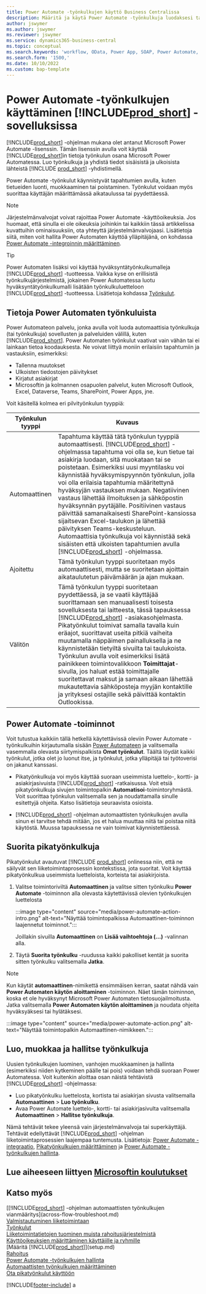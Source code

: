```yaml
---
title: Power Automate -työnkulkujen käyttö Business Centralissa
description: Määritä ja käytä Power Automate -työnkulkuja luodaksesi tai muuttaaksesi Business Centralin tietoja.
author: jswymer
ms.author: jswymer
ms.reviewer: jswymer
ms.service: dynamics365-business-central
ms.topic: conceptual
ms.search.keywords: 'workflow, OData, Power App, SOAP, Power Automate,'
ms.search.form: '1500,'
ms.date: 10/10/2022
ms.custom: bap-template
---
```

# <a name="use-power-automate-flows-in-includeprodshortincludesprodshortmd" />Power Automate -työnkulkujen käyttäminen [!INCLUDE[prod_short](includes/prod_short.md)] -sovelluksissa

[!INCLUDE[prod_short](includes/prod_short.md)] -ohjelman mukana olet antanut Microsoft Power Automate -lisenssin. Tämän lisenssin avulla voit käyttää [!INCLUDE[prod_short](includes/prod_short.md)]in tietoja työnkulun osana Microsoft Power Automatessa. Luo työnkulkuja ja yhdistä tiedot sisäisistä ja ulkoisista lähteistä [!INCLUDE [prod_short](includes/prod_short.md)] -yhdistimellä.

Power Automate -työnkulut käynnistyvät tapahtumien avulla, kuten tietueiden luonti, muokkaaminen tai poistaminen. Työnkulut voidaan myös suorittaa käyttäjän määrittämässä aikataulussa tai pyydettäessä.

> [!NOTE]
> Järjestelmänvalvojat voivat rajoittaa Power Automate -käyttöoikeuksia. Jos huomaat, että sinulla ei ole oikeuksia joihinkin tai kaikkiin tässä artikkelissa kuvattuihin ominaisuuksiin, ota yhteyttä järjestelmänvalvojaasi. Lisätietoja siitä, miten voit hallita Power Automaten käyttöä ylläpitäjänä, on kohdassa [Power Automate -integroinnin määrittäminen](/dynamics365/business-central/dev-itpro/powerplatform/power-automate-setup).

<!-- You must have a valid account with both [!INCLUDE[prod_short](includes/prod_short.md)] and Power Automate. --> 

> [!TIP]
> Power Automaten lisäksi voi käyttää hyväksyntätyönkulkumalleja [!INCLUDE[prod_short](includes/prod_short.md)] -tuotteessa. Vaikka kyse on erillisistä työnkulkujärjestelmistä, jokainen Power Automatessa luotu hyväksyntätyönkulkumalli lisätään työnkulkuluetteloon [!INCLUDE[prod_short](includes/prod_short.md)] -tuotteessa. Lisätietoja kohdassa [Työnkulut](across-workflow.md).

## <a name="about-power-automate-flows" />Tietoja Power Automaten työnkuluista

Power Automateon palvelu, jonka avulla voit luoda automaattisia työnkulkuja (tai työnkulkuja) sovellusten ja palveluiden välillä, kuten [!INCLUDE[prod_short](includes/prod_short.md)]. Power Automaten työnkulut vaativat vain vähän tai ei lainkaan tietoa koodauksesta. Ne voivat liittyä moniin erilaisiin tapahtumiin ja vastauksiin, esimerkiksi:

- Tallenna muutokset
- Ulkoisten tiedostojen päivitykset
- Kirjatut asiakirjat
- Microsoftin ja kolmannen osapuolen palvelut, kuten Microsoft Outlook, Excel, Dataverse, Teams, SharePoint, Power Apps, jne.

Voit käsitellä kolmea eri pilvityönkulun tyyppiä:

|Työnkulun tyyppi|Kuvaus|
|---------|-----------|
|Automaattinen|Tapahtuma käyttää tätä työnkulun tyyppiä automaattisesti. [!INCLUDE[prod_short](includes/prod_short.md)] -ohjelmassa tapahtuma voi olla se, kun tietue tai asiakirja luodaan, sitä muokataan tai se poistetaan. Esimerkiksi uusi myyntilasku voi käynnistää hyväksymispyynnön työnkulun, jolla voi olla erilaisia tapahtumia määritettynä hyväksyjän vastauksen mukaan. Negatiivinen vastaus lähettää ilmoituksen ja sähköpostin hyväksynnän pyytäjälle. Positiivinen vastaus päivittää samanaikaisesti SharePoint-kansiossa sijaitsevan Excel-taulukon ja lähettää päivityksen Teams-keskusteluun. Automaattisia työnkulkuja voi käynnistää sekä sisäisten että ulkoisten tapahtumien avulla [!INCLUDE[prod_short](includes/prod_short.md)] -ohjelmassa.|
|Ajoitettu|Tämä työnkulun tyyppi suoritetaan myös automaattisesti, mutta se suoritetaan ajoittain aikataulutetun päivämäärän ja ajan mukaan. |
|Välitön |Tämä työnkulun tyyppi suoritetaan pyydettäessä, ja se vaatii käyttäjää suorittamaan sen manuaalisesti toisesta sovelluksesta tai laitteesta, tässä tapauksessa [!INCLUDE[prod_short](includes/prod_short.md)] -asiakasohjelmasta. Pikatyönkulut toimivat samalla tavalla kuin eräajot, suorittavat useita pitkiä vaiheita muutamalla näppäimen painalluksella ja ne käynnistetään tietyiltä sivuilta tai taulukoista. Työnkulun avulla voit esimerkiksi lisätä painikkeen toimintovalikkoon **Toimittajat**-sivulla, jos haluat estää toimittajalle suoritettavat maksut ja samaan aikaan lähettää mukautettavia sähköposteja myyjän kontaktille ja yrityksesi ostajille sekä päivittää kontaktin Outlookissa. |

## <a name="power-automate-features" />Power Automate -toiminnot

Voit tutustua kaikkiin tällä hetkellä käytettävissä oleviin Power Automate -työnkulkuihin kirjautumalla sisään [Power Automateen](https://powerautomate.com) ja valitsemalla vasemmalla olevasta siirtymispalkista **Omat työnkulut**. Täältä löydät kaikki työnkulut, jotka olet jo luonut itse, ja työnkulut, jotka ylläpitäjä tai työtoverisi on jakanut kanssasi.

- Pikatyönkulkuja voi myös käyttää suoraan useimmista luettelo-, kortti- ja asiakirjasivuista [!INCLUDE[prod_short](includes/prod_short.md)] -ratkaisussa. Voit etsiä pikatyönkulkuja sivujen toimintopalkin **Automatisoi**-toimintoryhmästä. Voit suorittaa työnkulun valitsemalla sen ja noudattamalla sinulle esitettyjä ohjeita. Katso lisätietoja seuraavista osioista.
 
- [!INCLUDE[prod_short](includes/prod_short.md)] -ohjelman automaattisten työnkulkujen avulla sinun ei tarvitse tehdä mitään, jos et halua muuttaa niitä tai poistaa niitä käytöstä. Muussa tapauksessa ne vain toimivat käynnistettäessä. 
<!--

## <a name="automated-flows" />Automated flows

With Power Automate, you can create business flows directly in-house and rely on citizen developers. Automated workflows can be started by both internal and external events in [!INCLUDE[prod_short](includes/prod_short.md)], and also be set to run periodically. Learn more and get instructions on how to create flows in the [Set Up Automated Workflows](/dynamics365/business-central/dev-itpro/powerplatform/automate-workflows) article in the administration content.

-->

## <a name="run-instant-flows" />Suorita pikatyönkulkuja

Pikatyönkulut avautuvat [!INCLUDE [prod_short](includes/prod_short.md)] onlinessa niin, että ne säilyvät sen liiketoimintaprosessin kontekstissa, jota suoritat. Voit käyttää pikatyönkulkua useimmista luetteloista, korteista tai asiakirjoista.

1. Valitse toimintoriviltä **Automaattinen** ja valitse sitten työnkulku **Power Automate** -toiminnon alla olevasta käytettävissä olevien työnkulkujen luettelosta

    :::image type="content" source="media/power-automate-action-intro.png" alt-text="Näyttää toimintopalkissa Automaattinen-toiminnon laajennetut toiminnot.":::

    Joillakin sivuilla **Automaattinen** on **Lisää vaihtoehtoja (...)** -valinnan alla. 
2. Täytä **Suorita työnkulku** -ruudussa kaikki pakolliset kentät ja suorita sitten työnkulku valitsemalla **Jatka**.

> [!NOTE]
> Kun käytät **automaattinen**-nimikettä ensimmäisen kerran, saatat nähdä vain **Power Automaten käytön aloittaminen** -toiminnon. Näet tämän toiminnon, koska et ole hyväksynyt Microsoft Power Automaten tietosuojailmoitusta. Jatka valitsemalla **Power Automaten käytön aloittaminen** ja noudata ohjeita hyväksyäksesi tai hylätäksesi.  
>
> :::image type="content" source="media/power-automate-action.png" alt-text="Näyttää toimintopalkin Automaattinen-nimikkeen.":::

<!--

[!INCLUDE [prod_short](includes/prod_short.md)] can run a Power Automate flow from most list, card, and document pages. Once the admin has connected [!INCLUDE [prod_short](includes/prod_short.md)] with Power Automate, you'll see any flows your organization has added when you choose the **Automate** action on the relevant pages. Instant flows are run without leaving [!INCLUDE [prod_short](includes/prod_short.md)]. Learn more in the [Set Up Automated Workflows](/dynamics365/business-central/dev-itpro/powerplatform/automate-workflows) article in the administration content.

These instant flows open on a page inside [!INCLUDE [prod_short](includes/prod_short.md)] online so you can remain within the context of the business process you were in the middle of. Choose the **Automate** action—on some pages nested under the **More Options** menu—choose the **Power Automate** menu item, then choose the relevant link to trigger the workflow. The connection to Power Automate is already set up for you.

Most flows require you to fill in a field or two before you choose the **Run flow** action.

> [!TIP]
> If you don't see an **Automate** action, then your [!INCLUDE [prod_short](includes/prod_short.md)] probably hasn't yet been set up to use Power Automate. Learn more from your admin.-->

## <a name="create-edit-and-manage-flows" />Luo, muokkaa ja hallitse työnkulkuja

Uusien työnkulkujen luominen, vanhojen muokkaaminen ja hallinta (esimerkiksi niiden kytkeminen päälle tai pois) voidaan tehdä suoraan Power Automatessa. Voit kuitenkin aloittaa osan näistä tehtävistä [!INCLUDE[prod_short](includes/prod_short.md)] -ohjelmassa:

- Luo pikatyönkulku luettelosta, kortista tai asiakirjan sivusta valitsemalla **Automaattinen** > **Luo työnkulku**.
- Avaa Power Automate luettelo-, kortti- tai asiakirjasivulta valitsemalla **Automaattinen** > **Hallitse työnkulkuja**.
<!--- To create new flows or manage existing flows from inside [!INCLUDE[prod_short](includes/prod_short.md)], got to the **Manage Power Automate Flows** page.-->

Nämä tehtävät tekee yleensä vain järjestelmänvalvoja tai superkäyttäjä. Tehtävät edellyttävät [!INCLUDE[prod_short](includes/prod_short.md)] -ohjelman liiketoimintaprosessien laajempaa tuntemusta. Lisätietoja: [Power Automate -integraatio](/dynamics365/business-central/dev-itpro/powerplatform/power-automate-overview), [Pikatyönkulkujen määrittäminen](/dynamics365/business-central/dev-itpro/powerplatform/instant-flows) ja [Power Automate -työnkulkujen hallinta](/dynamics365/business-central/dev-itpro/powerplatform/manage-power-automate-flows).
<!-- 

## <a name="add-more-automated-flows-and-instant-flows" />Add more automated flows and instant flows

You can create flows through the [powerautomate.microsoft.com](https://powerautomate.microsoft.com) website. However, if your admin has switched on the capability to run Power Automate flows from inside [!INCLUDE [prod_short](includes/prod_short.md)] online, you can start the process of building a flow from the **Automate** action on the relevant pages, which can be found under the **More Options** menu depending on the page. Then choose the **Power Automate** menu item, and then choose the **Create a flow** action. Power Automate then opens in a new browser tab, and you're signed in automatically.

You can find sample templates to adapt to your company and all available trigger events, using both [!INCLUDE [prod_short](includes/prod_short.md)] and external tools, by choosing the **Connectors** menu on the Power Automate website. Learn more about available templates and triggers in the [Set Up Automated Workflows](/dynamics365/business-central/dev-itpro/powerplatform/automate-workflows) article in the administration content.

## <a name="create-and-manage-power-automate-flows" />Create and manage Power Automate flows

You can create new flows or manage existing Power Automate flows in [!INCLUDE [prod_short](includes/prod_short.md)] on the **Manage Power Automate Flows** page. Learn more in the [Manage Power Automate Flows](/dynamics365/business-central/dev-itpro/powerplatform/manage-power-automate-flows) article in the administration content.

<!--
You can also manage available Power Automate workflows on the **Workflows** page in [!INCLUDE[prod_short](includes/prod_short.md)]. The page lists both the built-in approval and Power Automate workflows, with options for the latter to enable/disable, delete, and view the workflow on the Power Automate website.-->

## <a name="see-related-microsoft-trainingtrainingmodulesuse-power-automate" />Lue aiheeseen liittyen [Microsoftin koulutukset](/training/modules/use-power-automate/)

## <a name="see-also" />Katso myös

[[!INCLUDE[prod_short](includes/prod_short.md)] -ohjelman automaattisten työnkulkujen vianmääritys](across-flow-troubleshoot.md)  
[Valmistautuminen liiketoimintaan](ui-get-ready-business.md)  
[Työnkulut](across-workflow.md)  
[Liiketoimintatietojen tuominen muista rahoitusjärjestelmistä](across-import-data-configuration-packages.md)  
[Käyttöoikeuksien määrittäminen käyttäjille ja ryhmille](ui-define-granular-permissions.md)  
[Määritä [!INCLUDE[prod_short](includes/prod_short.md)]](setup.md)  
[Rahoitus](finance.md)  
[Power Automate -työnkulkujen hallinta](/dynamics365/business-central/dev-itpro/powerplatform/manage-power-automate-flows)  
[Automaattisten työnkulkujen määrittäminen](/dynamics365/business-central/dev-itpro/powerplatform/automate-workflows)  
[Ota pikatyönkulut käyttöön](/dynamics365/business-central/dev-itpro/powerplatform/instant-flows)  

[!INCLUDE[footer-include](includes/footer-banner.md)]
a
